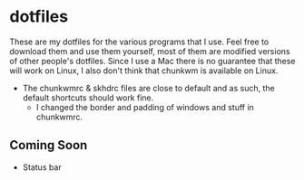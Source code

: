 # dotfiles
These are my dotfiles for the various programs that I use. Feel free to download them and use them yourself, most of them are modified versions of other people's dotfiles. Since I use a Mac there is no guarantee that these will work on Linux, I also don't think that chunkwm is available on Linux.
- The chunkwmrc & skhdrc files are close to default and as such, the default shortcuts should work fine.
	- I changed the border and padding of windows and stuff in chunkwmrc.
## Coming Soon
- Status bar
